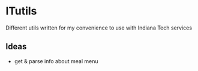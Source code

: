 # ITutils

Different utils written for my convenience to use with Indiana Tech services 

## Ideas

- get & parse info about meal menu
